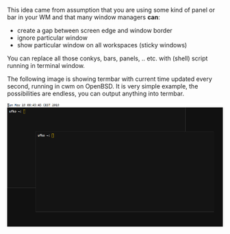 This idea came from assumption that you are using some kind of panel or
bar in your WM and that many window managers **can**:

* create a gap between screen edge and window border
* ignore particular window
* show particular window on all workspaces (sticky windows)

You can replace all those conkys, bars, panels, ..  etc.  with (shell)
script running in terminal window.

The following image is showing termbar with current time updated
every second, running in cwm on OpenBSD. It is very simple example,
the possibilities are endless, you can output anything into termbar.

![termbar running in cwm](./shot_08:45:45.png?raw=true)
